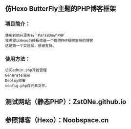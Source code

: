 ## 仿Hexo ButterFly主题的PHP博客框架
### 项目简介： 
	使用到的开源库有：ParseDownPHP
	我希望以Hexo为模板改造一个提供PHP框架支持的博客 
	这是第一个实验品，感谢支持。
### 使用方法： 
	访问admin.php开始管理
	Generate渲染
	Deploy部署
	config.php存元素文件。

## 测试网站（静态PHP）：Zst0Ne.github.io
## 参照博客（Hexo）：Noobspace.cn

